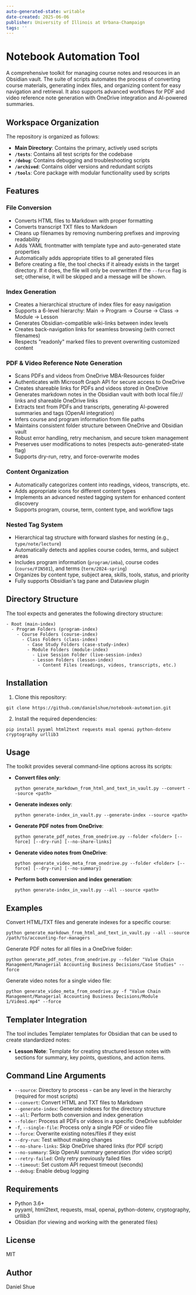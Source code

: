 ```yaml
---
auto-generated-state: writable
date-created: 2025-06-06
publisher: University of Illinois at Urbana-Champaign
tags: ''
---
```


# Notebook Automation Tool

A comprehensive toolkit for managing course notes and resources in an Obsidian vault. The suite of scripts automates the process of converting course materials, generating index files, and organizing content for easy navigation and retrieval. It also supports advanced workflows for PDF and video reference note generation with OneDrive integration and AI-powered summaries.

## Workspace Organization

The repository is organized as follows:

- **Main Directory**: Contains the primary, actively used scripts
- **`/tests`**: Contains all test scripts for the codebase
- **`/debug`**: Contains debugging and troubleshooting scripts
- **`/archived`**: Contains older versions and redundant scripts
- **`/tools`**: Core package with modular functionality used by scripts

## Features

### File Conversion
- Converts HTML files to Markdown with proper formatting
- Converts transcript TXT files to Markdown
- Cleans up filenames by removing numbering prefixes and improving readability
- Adds YAML frontmatter with template type and auto-generated state properties
- Automatically adds appropriate titles to all generated files
- Before creating a file, the tool checks if it already exists in the target directory. If it does, the file will only be overwritten if the `--force` flag is set; otherwise, it will be skipped and a message will be shown.

### Index Generation
- Creates a hierarchical structure of index files for easy navigation
- Supports a 6-level hierarchy: Main → Program → Course → Class → Module → Lesson
- Generates Obsidian-compatible wiki-links between index levels
- Creates back-navigation links for seamless browsing (with correct filenames)
- Respects "readonly" marked files to prevent overwriting customized content

### PDF & Video Reference Note Generation
- Scans PDFs and videos from OneDrive MBA-Resources folder
- Authenticates with Microsoft Graph API for secure access to OneDrive
- Creates shareable links for PDFs and videos stored in OneDrive
- Generates markdown notes in the Obsidian vault with both local file:// links and shareable OneDrive links
- Extracts text from PDFs and transcripts, generating AI-powered summaries and tags (OpenAI integration)
- Infers course and program information from file paths
- Maintains consistent folder structure between OneDrive and Obsidian vault
- Robust error handling, retry mechanism, and secure token management
- Preserves user modifications to notes (respects auto-generated-state flag)
- Supports dry-run, retry, and force-overwrite modes

### Content Organization
- Automatically categorizes content into readings, videos, transcripts, etc.
- Adds appropriate icons for different content types
- Implements an advanced nested tagging system for enhanced content discovery
- Supports program, course, term, content type, and workflow tags

### Nested Tag System
- Hierarchical tag structure with forward slashes for nesting (e.g., `type/note/lecture`)
- Automatically detects and applies course codes, terms, and subject areas
- Includes program information (`program/imba`), course codes (`course/FIN501`), and terms (`term/2024-spring`)
- Organizes by content type, subject area, skills, tools, status, and priority
- Fully supports Obsidian's tag pane and Dataview plugin

## Directory Structure

The tool expects and generates the following directory structure:
```
- Root (main-index)
  - Program Folders (program-index)
    - Course Folders (course-index)
      - Class Folders (class-index)
        - Case Study Folders (case-study-index)
        - Module Folders (module-index)
          - Live Session Folder (live-session-index)
          - Lesson Folders (lesson-index)
            - Content Files (readings, videos, transcripts, etc.)
```

## Installation

1. Clone this repository:
```
git clone https://github.com/danielshue/notebook-automation.git
```

2. Install the required dependencies:
```
pip install pyyaml html2text requests msal openai python-dotenv cryptography urllib3
```

## Usage

The toolkit provides several command-line options across its scripts:

- **Convert files only**:
  ```
  python generate_markdown_from_html_and_text_in_vault.py --convert --source <path>
  ```

- **Generate indexes only**:
  ```
  python generate-index_in_vault.py --generate-index --source <path>
  ```

- **Generate PDF notes from OneDrive**:
  ```
  python generate_pdf_notes_from_onedrive.py --folder <folder> [--force] [--dry-run] [--no-share-links]
  ```

- **Generate video notes from OneDrive**:
  ```
  python generate_video_meta_from_onedrive.py --folder <folder> [--force] [--dry-run] [--no-summary]
  ```

- **Perform both conversion and index generation**:
  ```
  python generate-index_in_vault.py --all --source <path>
  ```

## Examples

Convert HTML/TXT files and generate indexes for a specific course:
```
python generate_markdown_from_html_and_text_in_vault.py --all --source /path/to/accounting-for-managers
```

Generate PDF notes for all files in a OneDrive folder:
```
python generate_pdf_notes_from_onedrive.py --folder "Value Chain Management/Managerial Accounting Business Decisions/Case Studies" --force
```

Generate video notes for a single video file:
```
python generate_video_meta_from_onedrive.py -f "Value Chain Management/Managerial Accounting Business Decisions/Module 1/Video1.mp4" --force
```

## Templater Integration

The tool includes Templater templates for Obsidian that can be used to create standardized notes:

- **Lesson Note**: Template for creating structured lesson notes with sections for summary, key points, questions, and action items.

## Command Line Arguments

- `--source`: Directory to process - can be any level in the hierarchy (required for most scripts)
- `--convert`: Convert HTML and TXT files to Markdown
- `--generate-index`: Generate indexes for the directory structure
- `--all`: Perform both conversion and index generation
- `--folder`: Process all PDFs or videos in a specific OneDrive subfolder
- `-f`, `--single-file`: Process only a single PDF or video file
- `--force`: Overwrite existing notes/files if they exist
- `--dry-run`: Test without making changes
- `--no-share-links`: Skip OneDrive shared links (for PDF script)
- `--no-summary`: Skip OpenAI summary generation (for video script)
- `--retry-failed`: Only retry previously failed files
- `--timeout`: Set custom API request timeout (seconds)
- `--debug`: Enable debug logging

## Requirements

- Python 3.6+
- pyyaml, html2text, requests, msal, openai, python-dotenv, cryptography, urllib3
- Obsidian (for viewing and working with the generated files)

## License

MIT

## Author

Daniel Shue
